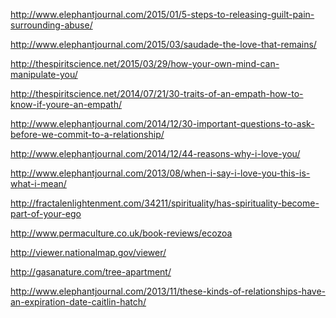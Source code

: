 <a href="http://www.elephantjournal.com/2015/01/5-steps-to-releasing-guilt-pain-surrounding-abuse/" target="_blank">http://www.elephantjournal.com/2015/01/5-steps-to-releasing-guilt-pain-surrounding-abuse/</a>

<a href="http://www.elephantjournal.com/2015/03/saudade-the-love-that-remains/" target="_blank">http://www.elephantjournal.com/2015/03/saudade-the-love-that-remains/</a>

<a href="http://thespiritscience.net/2015/03/29/how-your-own-mind-can-manipulate-you/" target="_blank">http://thespiritscience.net/2015/03/29/how-your-own-mind-can-manipulate-you/</a>

<a href="http://thespiritscience.net/2014/07/21/30-traits-of-an-empath-how-to-know-if-youre-an-empath/" target="_blank">http://thespiritscience.net/2014/07/21/30-traits-of-an-empath-how-to-know-if-youre-an-empath/</a>

<a href="http://www.elephantjournal.com/2014/12/30-important-questions-to-ask-before-we-commit-to-a-relationship/" target="_blank">http://www.elephantjournal.com/2014/12/30-important-questions-to-ask-before-we-commit-to-a-relationship/</a>

<a href="http://www.elephantjournal.com/2014/12/44-reasons-why-i-love-you/" target="_blank">http://www.elephantjournal.com/2014/12/44-reasons-why-i-love-you/</a>

<a href="http://www.elephantjournal.com/2013/08/when-i-say-i-love-you-this-is-what-i-mean/" target="_blank">http://www.elephantjournal.com/2013/08/when-i-say-i-love-you-this-is-what-i-mean/</a>

<a href="http://fractalenlightenment.com/34211/spirituality/has-spirituality-become-part-of-your-ego" target="_blank">http://fractalenlightenment.com/34211/spirituality/has-spirituality-become-part-of-your-ego</a>

<a href="http://www.permaculture.co.uk/book-reviews/ecozoa" target="_blank">http://www.permaculture.co.uk/book-reviews/ecozoa</a>

<a href="http://viewer.nationalmap.gov/viewer/" target="_blank">http://viewer.nationalmap.gov/viewer/</a>

<a href="http://gasanature.com/tree-apartment/" target="_blank">http://gasanature.com/tree-apartment/</a>

<a href="http://www.elephantjournal.com/2013/11/these-kinds-of-relationships-have-an-expiration-date-caitlin-hatch/" target="_blank">http://www.elephantjournal.com/2013/11/these-kinds-of-relationships-have-an-expiration-date-caitlin-hatch/</a>
